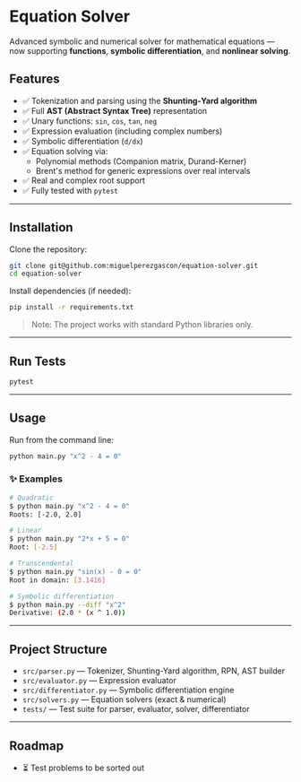 # Equation Solver

Advanced symbolic and numerical solver for mathematical equations — now supporting **functions**, **symbolic differentiation**, and **nonlinear solving**.

## Features

- ✅ Tokenization and parsing using the **Shunting‑Yard algorithm**
- ✅ Full **AST (Abstract Syntax Tree)** representation
- ✅ Unary functions: `sin`, `cos`, `tan`, `neg`
- ✅ Expression evaluation (including complex numbers)
- ✅ Symbolic differentiation (`d/dx`)
- ✅ Equation solving via:
  - Polynomial methods (Companion matrix, Durand-Kerner)
  - Brent's method for generic expressions over real intervals
- ✅ Real and complex root support
- ✅ Fully tested with `pytest`

---

## Installation

Clone the repository:

```bash
git clone git@github.com:miguelperezgascon/equation-solver.git
cd equation-solver
```

Install dependencies (if needed):

```bash
pip install -r requirements.txt
```

> Note: The project works with standard Python libraries only.

---

## Run Tests

```bash
pytest
```

---

## Usage

Run from the command line:

```bash
python main.py "x^2 - 4 = 0"
```

### ✨ Examples

```bash
# Quadratic
$ python main.py "x^2 - 4 = 0"
Roots: [-2.0, 2.0]

# Linear
$ python main.py "2*x + 5 = 0"
Root: [-2.5]

# Transcendental
$ python main.py "sin(x) - 0 = 0"
Root in domain: [3.1416]

# Symbolic differentiation
$ python main.py --diff "x^2"
Derivative: (2.0 * (x ^ 1.0))
```

---

## Project Structure

- `src/parser.py` — Tokenizer, Shunting-Yard algorithm, RPN, AST builder
- `src/evaluator.py` — Expression evaluator
- `src/differentiator.py` — Symbolic differentiation engine
- `src/solvers.py` — Equation solvers (exact & numerical)
- `tests/` — Test suite for parser, evaluator, solver, differentiator

---

## Roadmap

- ⏳ Test problems to be sorted out
